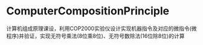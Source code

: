 # ComputerCompositionPrinciple
计算机组成原理课设，利用COP2000实验仪设计实现机器指令及对应的微指令(微程序)并验证，实现无符号乘法(8位乘8位)、无符号数除法(16位除8位)的计算
